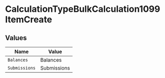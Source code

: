 # CalculationTypeBulkCalculation1099ItemCreate


## Values

| Name          | Value         |
| ------------- | ------------- |
| `Balances`    | Balances      |
| `Submissions` | Submissions   |